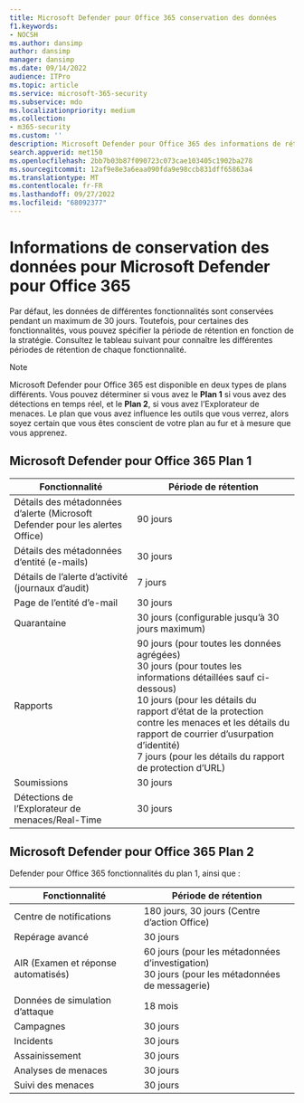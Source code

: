 ```yaml
---
title: Microsoft Defender pour Office 365 conservation des données
f1.keywords:
- NOCSH
ms.author: dansimp
author: dansimp
manager: dansimp
ms.date: 09/14/2022
audience: ITPro
ms.topic: article
ms.service: microsoft-365-security
ms.subservice: mdo
ms.localizationpriority: medium
ms.collection:
- m365-security
ms.custom: ''
description: Microsoft Defender pour Office 365 des informations de rétention des donnéesThreat Explorer/ détections de Real-Time
search.appverid: met150
ms.openlocfilehash: 2bb7b03b87f090723c073cae103405c1902ba278
ms.sourcegitcommit: 12af9e8e3a6eaa090fda9e98ccb831dff65863a4
ms.translationtype: MT
ms.contentlocale: fr-FR
ms.lasthandoff: 09/27/2022
ms.locfileid: "68092377"
---
```

# <a name="data-retention-information-for-microsoft-defender-for-office-365"></a>Informations de conservation des données pour Microsoft Defender pour Office 365

Par défaut, les données de différentes fonctionnalités sont conservées pendant un maximum de 30 jours. Toutefois, pour certaines des fonctionnalités, vous pouvez spécifier la période de rétention en fonction de la stratégie. Consultez le tableau suivant pour connaître les différentes périodes de rétention de chaque fonctionnalité.

> [!NOTE]
> Microsoft Defender pour Office 365 est disponible en deux types de plans différents. Vous pouvez déterminer si vous avez le **Plan 1** si vous avez des détections en temps réel, et le **Plan 2**, si vous avez l’Explorateur de menaces. Le plan que vous avez influence les outils que vous verrez, alors soyez certain que vous êtes conscient de votre plan au fur et à mesure que vous apprenez.

## <a name="defender-for-office-365-plan-1"></a>Microsoft Defender pour Office 365 Plan 1

|Fonctionnalité|Période de rétention|
|---|---|
|Détails des métadonnées d’alerte (Microsoft Defender pour les alertes Office) | 90 jours |
|Détails des métadonnées d’entité (e-mails) | 30 jours |
|Détails de l’alerte d’activité (journaux d’audit) | 7 jours |
|Page de l’entité d’e-mail | 30 jours |
|Quarantaine | 30 jours (configurable jusqu’à 30 jours maximum) |
|Rapports | 90 jours (pour toutes les données agrégées) <br>30 jours (pour toutes les informations détaillées sauf ci-dessous) <br> 10 jours (pour les détails du rapport d’état de la protection contre les menaces et les détails du rapport de courrier d’usurpation d’identité) <br> 7 jours (pour les détails du rapport de protection d’URL) <br>
|Soumissions | 30 jours |
|Détections de l’Explorateur de menaces/Real-Time | 30 jours |

## <a name="defender-for-office-365-plan-2"></a>Microsoft Defender pour Office 365 Plan 2

Defender pour Office 365 fonctionnalités du plan 1, ainsi que :

|Fonctionnalité|Période de rétention|
|---|---|
|Centre de notifications | 180 jours, 30 jours (Centre d’action Office)   |
|Repérage avancé | 30 jours |
|AIR (Examen et réponse automatisés) | 60 jours (pour les métadonnées d’investigation)<br> 30 jours (pour les métadonnées de messagerie)  |
|Données de simulation d’attaque | 18 mois |
|Campagnes | 30 jours |
|Incidents | 30 jours|
|Assainissement | 30 jours |
|Analyses de menaces | 30 jours |
|Suivi des menaces | 30 jours |
